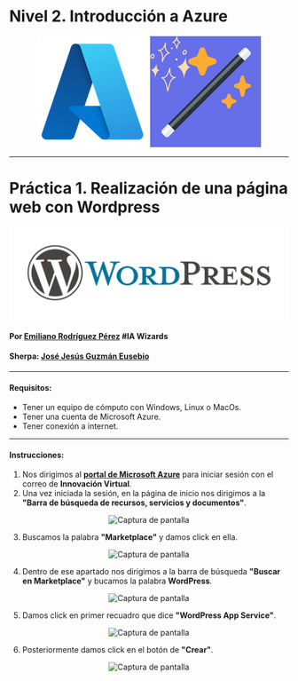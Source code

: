 # Nivel 2. Introducción a Azure
<center>

![Logo de Microsoft Azure](Microsoft_Azure.svg.png) ![Logo de IA Wizards](logocomunidad2.png)

</center>

---
# Práctica 1. Realización de una página web con Wordpress
<center>

![Logo de Wordpress](Logo-WordPress.png)

</center>

#### Por [Emiliano Rodríguez Pérez](https://github.com/Emiliano-RP) #IA Wizards
#### Sherpa: [José Jesús Guzmán Eusebio](https://github.com/josejesusguzman)
---
#### Requisitos:
- Tener un equipo de cómputo con Windows, Linux o MacOs.
- Tener una cuenta de Microsoft Azure.
- Tener conexión a internet.
---
#### Instrucciones:
1. Nos dirigimos al **[portal de Microsoft Azure](https://portal.azure.com/#home)** para iniciar sesión con el correo de **Innovación Virtual**.
2. Una vez iniciada la sesión, en la página de inicio nos dirigimos a la **"Barra de búsqueda de recursos, servicios y documentos"**. 
<center>

![Captura de pantalla]()

</center>

3. Buscamos la palabra **"Marketplace"** y damos click en ella.
<center>

![Captura de pantalla]()

</center>

4. Dentro de ese apartado nos dirigimos a la barra de búsqueda **"Buscar en Marketplace"** y bucamos la palabra **WordPress**.
<center>

![Captura de pantalla]()

</center>

5. Damos click en primer recuadro que dice **"WordPress App Service"**.
<center>

![Captura de pantalla]()

</center>

6. Posteriormente damos click en el botón de **"Crear"**.
<center>

![Captura de pantalla]()

</center>